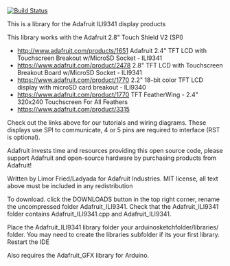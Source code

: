 [![Build Status](https://travis-ci.org/adafruit/Adafruit_ILI9341.svg?branch=master)](https://travis-ci.org/adafruit/Adafruit_ILI9341)

This is a library for the Adafruit ILI9341 display products

This library works with the Adafruit 2.8" Touch Shield V2 (SPI)
  * http://www.adafruit.com/products/1651
Adafruit 2.4" TFT LCD with Touchscreen Breakout w/MicroSD Socket - ILI9341
  * https://www.adafruit.com/product/2478
2.8" TFT LCD with Touchscreen Breakout Board w/MicroSD Socket - ILI9341
  * https://www.adafruit.com/product/1770
2.2" 18-bit color TFT LCD display with microSD card breakout - ILI9340
  * https://www.adafruit.com/product/1770
TFT FeatherWing - 2.4" 320x240 Touchscreen For All Feathers 
  * https://www.adafruit.com/product/3315

Check out the links above for our tutorials and wiring diagrams.
These displays use SPI to communicate, 4 or 5 pins are required
to interface (RST is optional).

Adafruit invests time and resources providing this open source code,
please support Adafruit and open-source hardware by purchasing
products from Adafruit!

Written by Limor Fried/Ladyada for Adafruit Industries.
MIT license, all text above must be included in any redistribution

To download. click the DOWNLOADS button in the top right corner, rename the uncompressed folder Adafruit_ILI9341. Check that the Adafruit_ILI9341 folder contains Adafruit_ILI9341.cpp and Adafruit_ILI9341.

Place the Adafruit_ILI9341 library folder your arduinosketchfolder/libraries/ folder. You may need to create the libraries subfolder if its your first library. Restart the IDE

Also requires the Adafruit_GFX library for Arduino.
